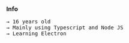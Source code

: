 <title> lol 
<img
  align="center"
  src="https://github-readme-stats.vercel.app/api/?username=renotify&theme=dracula"
/>
  </title>

### Info
<pre>
→ 16 years old 
→ Mainly using Typescript and Node JS
→ Learning Electron
</pre>
